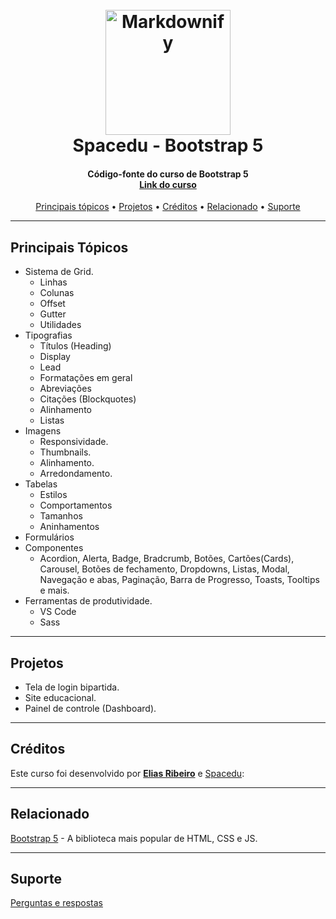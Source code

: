 
<h1 align="center">
  <br>
  <img src="https://getbootstrap.com/docs/5.0/assets/brand/bootstrap-logo.svg" alt="Markdownify" width="200">
  <br>
  Spacedu - Bootstrap 5
  <br>
</h1>


<h4 align="center">Código-fonte do curso de Bootstrap 5
    <br>
<a href="https://www.udemy.com/course/bootstrap-5-curso-completo-3-projetos/" target="_blank">Link do curso</a></h4>

<p align="center">
  <a href="#principais-tópicos">Principais tópicos</a> •
  <a href="#projetos">Projetos</a> •
  <a href="#créditos">Créditos</a> •
  <a href="#créditos">Relacionado</a>  •
  <a href="#créditos">Suporte</a> 
  
<p>

* ****
## Principais Tópicos

* Sistema de Grid.
  - Linhas
  - Colunas
  - Offset
  - Gutter
  - Utilidades
* Tipografias
  - Títulos (Heading)
  - Display
  - Lead
  - Formatações em geral
  - Abreviações
  - Citações (Blockquotes)
  - Alinhamento
  - Listas
* Imagens
  - Responsividade.
  - Thumbnails.
  - Alinhamento.
  - Arredondamento.
* Tabelas
  - Estilos
  - Comportamentos
  - Tamanhos
  - Aninhamentos
* Formulários
* Componentes
  * Acordion, Alerta, Badge, Bradcrumb, Botões, Cartões(Cards), Carousel, Botões de fechamento, Dropdowns, Listas, Modal, Navegação e abas, Paginação, Barra de Progresso, Toasts, Tooltips e mais.
* Ferramentas de produtividade.
  - VS Code
  - Sass
* ****
## Projetos

* Tela de login bipartida.
* Site educacional.
* Painel de controle (Dashboard).

* ****
## Créditos

Este curso foi desenvolvido por <b>[Elias Ribeiro](https://github.com/eliasribeiro)</b> e [Spacedu](https://www.spacedu.com.br/):

* ****
## Relacionado

[Bootstrap 5](https://getbootstrap.com/) - A biblioteca mais popular de HTML, CSS e JS.
* ****
## Suporte

[Perguntas e respostas](https://www.udemy.com/course/bootstrap-5-curso-completo-3-projetos/)


